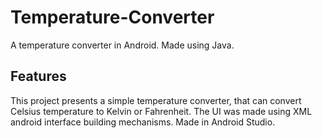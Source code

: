 # Temperature-Converter
 A temperature converter in Android. Made using Java.
 
 ## Features
 This project presents a simple temperature converter, that can convert Celsius temperature to Kelvin or Fahrenheit. The UI was made using XML android interface building mechanisms. Made in Android Studio.
